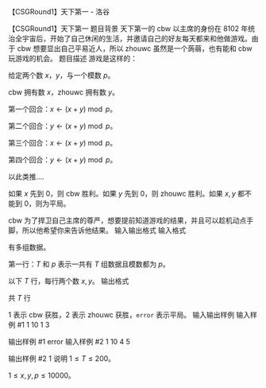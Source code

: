 



【CSGRound1】天下第一 - 洛谷














【CSGRound1】天下第一
题目背景
天下第一的 cbw 以主席的身份在 8102 年统治全宇宙后，开始了自己休闲的生活，并邀请自己的好友每天都来和他做游戏。由于 cbw 想要显出自己平易近人，所以 zhouwc 虽然是一个蒟蒻，也有能和 cbw 玩游戏的机会。
题目描述
游戏是这样的：

给定两个数 $x$，$y$，与一个模数 $p$。

cbw 拥有数 $x$，zhouwc 拥有数 $y$。

第一个回合：$x\leftarrow(x+y)\bmod p$。

第二个回合：$y\leftarrow(x+y)\bmod p$。

第三个回合：$x\leftarrow(x+y)\bmod p$。

第四个回合：$y\leftarrow(x+y)\bmod p$。

以此类推....

如果 $x$ 先到 $0$，则 cbw 胜利。如果 $y$ 先到 $0$，则 zhouwc 胜利。如果 $x,y$ 都不能到 $0$，则为平局。

cbw 为了捍卫自己主席的尊严，想要提前知道游戏的结果，并且可以趁机动点手脚，所以他希望你来告诉他结果。
输入输出格式
输入格式

有多组数据。

第一行：$T$ 和 $p$ 表示一共有 $T$ 组数据且模数都为 $p$。

以下 $T$ 行，每行两个数 $x,y$。
输出格式

共 $T$ 行

$1$ 表示 cbw 获胜，$2$ 表示 zhouwc 获胜，```error``` 表示平局。
输入输出样例
输入样例 #1
1 10
1 3

输出样例 #1
error
输入样例 #2
1 10
4 5

输出样例 #2
1
说明
$1 \leq T \leq 200$。

$1 \leq x,y,p \leq 10000$。






